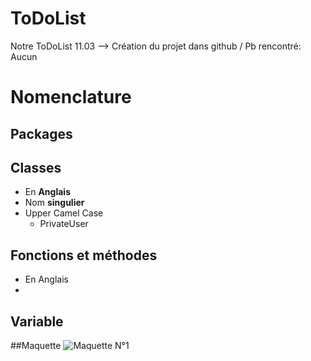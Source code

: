 # ToDoList
Notre ToDoList
11.03 --> Création du projet dans github / Pb rencontré: Aucun


# Nomenclature
## Packages



## Classes

- En **Anglais**
- Nom **singulier**
- Upper Camel Case  
  - PrivateUser


## Fonctions et méthodes

- En Anglais
- 

## Variable

##Maquette
![Maquette N°1](D:\Bachelor\Appli\AndroidStudio\ToDoList\1ereMaquette.jpeg)
